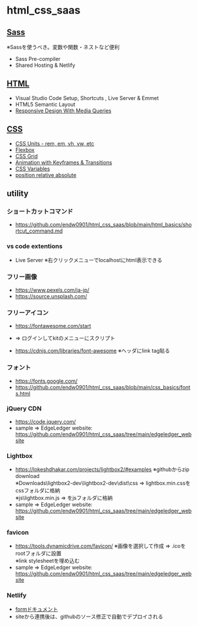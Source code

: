 # html_css_saas

## [Sass](https://github.com/endw0901/html_css_saas/tree/main/sass)
※Sassを使うべき。変数や関数・ネストなど便利 <br>
- Sass Pre-compiler
- Shared Hosting & Netlify

## [HTML](https://github.com/endw0901/html_css_saas/tree/main/html_basics)

- Visual Studio Code Setup, Shortcuts , Live Server & Emmet
- HTML5 Semantic Layout
- [Responsive Design With Media Queries](https://github.com/endw0901/html_css_saas/blob/main/css_basics/responsive.md)

## [CSS](https://github.com/endw0901/html_css_saas/tree/main/css_basics)

- [CSS Units - rem, em, vh, vw, etc](https://github.com/endw0901/html_css_saas/blob/main/css_basics/vh_vw.html)
- [Flexbox](https://github.com/endw0901/html_css_saas/blob/main/css_basics/responsive.md)
- [CSS Grid](https://github.com/endw0901/html_css_saas/tree/main/css_grid)
- [Animation with Keyframes & Transitions](https://github.com/endw0901/html_css_saas/blob/main/css_basics/animation.md)
- [CSS Variables](https://github.com/endw0901/html_css_saas/blob/main/css_basics/variables.html)
- [position relative absolute](https://www.aiship.jp/knowhow/archives/18053)

## utility

### ショートカットコマンド
- https://github.com/endw0901/html_css_saas/blob/main/html_basics/shortcut_command.md

### vs code extentions

- Live Server ※右クリックメニューでlocalhostにhtml表示できる

### フリー画像

- https://www.pexels.com/ja-jp/
- https://source.unsplash.com/

### フリーアイコン
- https://fontawesome.com/start
- => ログインしてkitのメニューにスクリプト

- https://cdnjs.com/libraries/font-awesome
※ヘッダにlink tag貼る<br>

### フォント
- https://fonts.google.com/
- https://github.com/endw0901/html_css_saas/blob/main/css_basics/fonts.html

### jQuery CDN
- https://code.jquery.com/
- sample => EdgeLedger website: https://github.com/endw0901/html_css_saas/tree/main/edgeledger_website

### Lightbox
- https://lokeshdhakar.com/projects/lightbox2/#examples
※githubからzip download <br>
※Downloads\lightbox2-dev\lightbox2-dev\dist\css => lightbox.min.cssをcssフォルダに格納 <br>
※js\lightbox.min.js => をjsフォルダに格納 <br>
- sample => EdgeLedger website: https://github.com/endw0901/html_css_saas/tree/main/edgeledger_website

### favicon
- https://tools.dynamicdrive.com/favicon/
※画像を選択して作成 => .icoをrootフォルダに設置 <br>
※link stylesheetを埋め込む <br>
- sample => EdgeLedger website: https://github.com/endw0901/html_css_saas/tree/main/edgeledger_website

### Netlify
- [formドキュメント](https://docs.netlify.com/forms/setup/)
- siteから連携後は、githubのソース修正で自動でデプロイされる 
